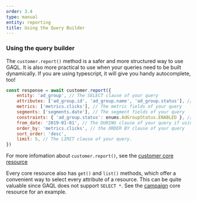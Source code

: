 ```yaml
---
order: 3.4
type: manual
entity: reporting
title: Using the Query Builder
---
```



### Using the query builder

The `customer.report()` method is a safer and more structured way to use GAQL. It is also more practical to use when your queries need to be built dynamically. If you are using typescript, it will give you handy autocomplete, too!

```javascript
const response = await customer.report({
    entity: 'ad_group', // The SELECT clause of your query
    attributes: ['ad_group.id', 'ad_group.name', 'ad_group.status'], // The attribute fields of your query
    metrics: ['metrics.clicks'], // The metric fields of your query
    segments: ['segments.date'], // The segment fields of your query
    constraints: { 'ad_group.status': enums.AdGroupStatus.ENABLED }, // The WHERE clause of your query
    from_date: '2019-01-01', // The DURING clause of your query if using a date constant.
    order_by: 'metrics.clicks', // the ORDER BY clause of your query
    sort_order: 'desc',
    limit: 5, // The LIMIT clause of your query.
})

```

For more infomation about `customer.report()`, see the [customer core resource](/#customer-report)

Every core resource also has `get()` and `list()` methods, which offer a convenient way to select every attribute of a resource. This can be quite valuable since GAQL does not support `SELECT *`. See the [campaign](/#get-campaign) core resource for an example.

